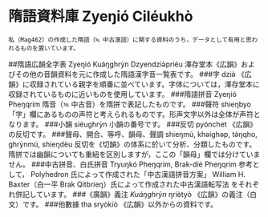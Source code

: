 # 隋語資料庫 Zyeŋió Ciléukhò
	私（Mag462）の作成した隋語（≒ 中古漢語）に関する資料のうち，データとして有用と思われるものを置いています。
##隋語広韻全字表 Zyeŋió Kuáŋghrỳn Dzyendziə̀priéu
	澤存堂本《広韻》およびその他の音韻資料を元に作成した隋語漢字音一覧表です。
###字 dziə̀
	《広韻》に収録されている親字を順番に並べています。字体については，澤存堂本に収録されているものに近いものを使用しています。
###隋語拼音 Zyeŋió Pheŋqrim
	隋音（≒ 中古音）を隋拼で表記したものです。
###聲符 shieŋbyo
	「字」欄にあるものの声符と考えられるものです。形声文字以外は全体が声符となります。
###小韻 siéughrỳn
	小韻の番号です。
###反切 pyónchet
	《広韻》の反切です。
###聲母、開合、等呼、韻母、聲調 shieŋmú, khəighəp, tə́ŋqho, ghrỳnmú, shieŋdèu
	反切を《切韻》の体系に於いて分析、分類したものです。隋拼では幽韻についても重紐を区別しますが，ここの「韻母」欄では分けていません。
###中古拼音、白氏拼音 Tryuŋkó Pheŋqrim, Brak-dié Pheŋqrim
	参考として，
		Polyhedron 氏によって作成された「中古漢語拼音方案」
		William H. Baxter（白一平 Brak Qitbrieŋ）氏によって作成された中古漢語転写法
	をそれぞれ併記しています。
###《廣韻》義注 _Kuáŋghrỳn_ ŋriètyò
	《広韻》の義注（白文）です。
###他數據 tha sryòkiò
	《広韻》以外からの資料です。
